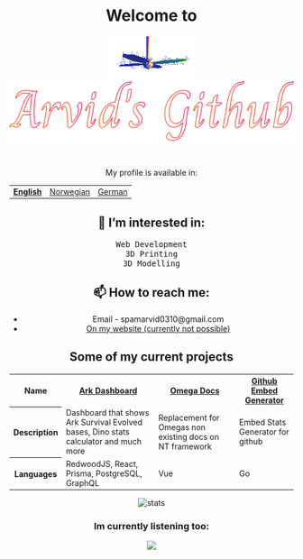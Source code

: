 <h1 align="center">Welcome to</h1>

<div align="center">
  <img src="icons/fan.gif" alt="Fan" align="center">
</div>

<div align="center">
  
<img src="icons/arvid.svg">

</div>

#

<p align="center">My profile is available in:</p>
<table align="center">
  <tr>
    <td><b><u><a href="README.md">English</a></b></u></td>
    <td><a href="README_no.md">Norwegian</a></td>
    <td><a href="README_de.md">German</a></td>
  </tr>
</table>


<!--  
<div align="center">
-
![Currently Learning](https://githubembedapic8cwxr2w-ubuntu2.functions.fnc.fr-par.scw.cloud/skills?languages=nuxt,visualbasic,flutter,dart&backgroundcolor=0D1117&title=I%20am%20currently%20learning&titlecolor=ffffff&textcolor=ffffff&boxcolor=0D1117&bordercolor=0D1117)

</div>
-->

<!--  
<div align="center">
-
![Skills](https://githubembedapic8cwxr2w-ubuntu2.functions.fnc.fr-par.scw.cloud/skills?languages=nuxt,tailwind,sass,javascript,typescript,mongodb,lua,css3,html5,express,bootstrap,github,heroku,netlify,threejs,nodejs,unity,alpinejs,graphql&backgroundcolor=0D1117&title=Skills&titlecolor=ffffff&textcolor=FFFFFF&boxcolor=0D1117&bordercolor=0D1117)

</div>
-->

<h2 align="center">👀 I’m interested in:</h2>
<div align="center">
  <samp>Web Development</samp>
  <br>
  <samp>3D Printing</samp>
  <br>
  <samp>3D Modelling</samp>
</div>

<h2 align="center">📫 How to reach me: </h2>
<ul align="center">
  <li align="center">Email - spamarvid0310@gmail.com</li>
  <li align="center"><a href="https://nuxtarvidw.netlify.app">On my website (currently not possible)</a></li>
</ul>


<!--  
<h2 align="center">Some stats about me</h2>

<div align="center">

 ![Stats]((https://githubembedapic8cwxr2w-ubuntu2.functions.fnc.fr-par.scw.cloud/stats?user=arvidwedtstein&title=Stat&theme=retro&backgroundcolor=0D1117&bordercolor=0D1117)
  
![TopLangs]((https://githubembedapic8cwxr2w-ubuntu2.functions.fnc.fr-par.scw.cloud/languageCard?user=arvidwedtstein&title=My%20Most%20Used%20Languages&theme=github&backgroundcolor=0D1117&bordercolor=0D1117&langs_count=9)
  
 
 <p align="center">
  <img title="🔥" alt="Arvid streak" src="(https://githubembedapic8cwxr2w-ubuntu2.functions.fnc.fr-par.scw.cloud/streak?user=arvidwedtstein&theme=retro&backgroundcolor=0D1117&bordercolor=0D1116"/>
</p>


</div>
-->

<h2 align="center">Some of my current projects</h2>

<table align="center">
  <tr>
    <th>Name</th>
    <th><a href="https://github.com/ArvidWedtstein/ArkDashboard">Ark Dashboard</a></th>
    <th><a href="https://github.com/ArvidWedtstein/Omega-Docs">Omega Docs</a></th>
    <th><a href="https://github.com/ArvidWedtstein/github-embed-generator">Github Embed Generator</a></th>
  </tr>
  <tr>
    <th>Description</th>
    <td>Dashboard that shows Ark Survival Evolved bases, Dino stats calculator and much more</td>
    <td>Replacement for Omegas non existing docs on NT framework</td>
    <td>Embed Stats Generator for github</td>
  </tr>
  <tr>
    <th>Languages</th>
    <td>RedwoodJS, React, Prisma, PostgreSQL, GraphQL</td>
    <td>Vue</td>
    <td>Go</td>
  </tr>
</table>

<div align="center">

![stats](https://github-readme-stats.vercel.app/api/top-langs/?username=arvidwedtstein&layout=compact&langs_count=20&hide_border=true&title_color=ffffff&icon_color=ff0000&text_color=ffffff&bg_color=000000&custom_title=Yes%20Code%20Maek%20Beep%20Boop)

</div>
<div align="center">
<h3 align="center">Im currently listening too:</h3>

<a href="https://spotify-github-profile.vercel.app/api/view?uid=bassgamer0310&redirect=true" target="_blank">
  <img src="https://spotify-github-profile.vercel.app/api/view?uid=bassgamer0310&cover_image=true&theme=compact&show_offline=false&background_color=121212&interchange=true" />
</a>

</div>
<!--

![Profile View Counter](https://komarev.com/ghpvc/?username=arvidwedtstein)

-->

<p align="center"> 
  <img src="https://profile-counter.glitch.me/arvidwedtstein/count.svg" />
</p>

#
